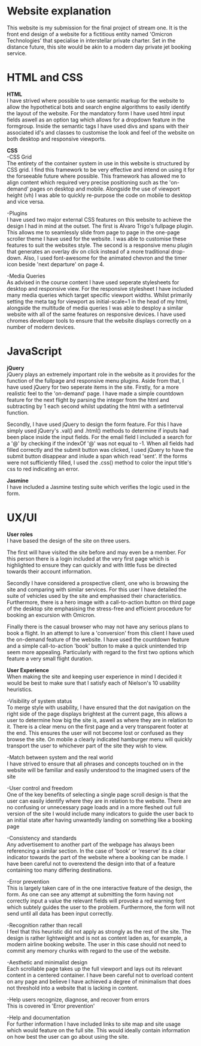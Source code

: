 # Website explanation
This website is my submission for the final project of stream one. It is the front end design of a website for a fictitious entity named
'Omicron Technologies' that specialise in interstellar private charter. Set in the distance future, this site would be akin to a modern day
private jet booking service. 

# HTML and CSS

<strong>HTML</strong><br/>
I have strived where possible to use semantic markup for the website to allow the hypothetical bots and search engine algorithms to easily
identify the layout of the website. For the mandatory form I have used html input fields aswell as an option tag which allows for a dropdown
feature in the formgroup. Inside the semantic tags I have used divs and spans with their associated id's and classes to customise the look
and feel of the website on both desktop and responsive viewports.

<strong>CSS</strong><br/>
-CSS Grid<br/>
The entirety of the container system in use in this website is structured by CSS grid. I find this framework to be very effective and intend
on using it for the forseeable future where possible. This framework has allowed me to align content which required very precise positioning
such as the 'on-demand' pages on desktop and mobile. Alongside the use of viewport height (vh) I was able to quickly re-purpose the code
on mobile to desktop and vice versa.

-Plugins<br/>
I have used two major external CSS features on this website to achieve the design I had in mind at the outset. The first is Alvaro Trigo's 
fullpage plugin. This allows me to seamlessly slide from page to page in the one-page scroller theme I have used for the website. I was
able to customise these features to suit the websites style. The second is a responsive menu plugin that generates an overlay div on click
instead of a more traditional drop-down. Also, I used font-awesome for the animated chevron and the timer icon beside 'next departure' on page 4.

-Media Queries<br/>
As advised in the course content I have used seperate stylesheets for desktop and responsive view. For the responsive stylesheet I
have included many media queries which target specific viewport widths. Whilst primarily setting the meta tag for viewport as
initial-scale=1 in the head of my html, alongside the multitude of media queries I was able to desploy a similar website with all of
the same features on responsive devices. I have used chromes developer tools to ensure that the website displays correctly on 
a number of modern devices.

# JavaScript

<strong>jQuery</strong><br/>
jQuery plays an extremely important role in the website as it provides for the function of the fullpage and responsive menu plugins. Aside
from that, I have used jQuery for two seperate items in the site. Firstly, for a more realistic feel to the 'on-demand' page. I have made
a simple countdown feature for the next flight by parsing the integer from the html and subtracting by 1 each second whilst updating
the html with a setInterval function.

Secondly, I have used jQuery to design the form feature. For this I have simply used jQuery's .val() and .html() methods to determine
if inputs had been place inside the input fields. For the email field I included a search for a '@' by checking if the indexOf '@' was 
not equal to -1. When all fields had filled correctly and the submit button was clicked, I used jQuery to have the submit button 
disappear and inlude a span which read 'sent'. If the forms were not sufficiently filled, I used the .css() method to color the input
title's css to red indicating an error.

<strong>Jasmine</strong><br/>
I have included a Jasmine testing suite which verifies the logic used in the form.

# UX/UI

<strong>User roles</strong><br/>
I have based the design of the site on three users.

The first will have visited the site before and may even be a member. For this person there is a login included at the very first page which
is highlighted to ensure they can quickly and with little fuss be directed towards their account information.

Secondly I have considered a prospective client, one who is browsing the site and comparing with similar services. For this user I have
detailed the suite of vehicles used by the site and emphasised their characteristics. Furthermore, there is a hero image with a 
call-to-action button on third page of the desktop site emphasising the stress-free and efficient procedure for booking an excursion
with Omicron.

Finally there is the casual browser who may not have any serious plans to book a flight. In an attempt to lure a 'conversion' from this
client I have used the on-demand feature of the website. I have used the countdown feature and a simple call-to-action 'book' button
to make a quick unintended trip seem more appealing. Particularly with regard to the first two options which feature a very small
flight duration. 


<strong>User Experience</strong><br/>
When making the site and keeping user experience in mind I decided it would be best to make sure that I satisfy each of Nielson's
10 usability heuristics.

-Visibility of system status<br/>
To merge style with usability, I have ensured that the dot navigation on the right side of the page displays brightest at the current
page, this allows a user to determine how big the site is, aswell as where they are in relation to it. There is a clear menu on the first page
and a very transparent footer at the end. This ensures the user will not become lost or confused as they browse the site. On mobile
a clearly indicated hamburger menu will quickly transport the user to whichever part of the site they wish to view.

-Match between system and the real world<br/>
I have strived to ensure that all phrases and concepts touched on in the website will be familiar and easily understood to the imagined
users of the site

-User control and freedom<br/>
One of the key benefits of selecting a single page scroll design is that the user can easily identify where they are in relation to the
website. There are no confusing or unnecessary page loads and in a more fleshed out full version of the site I would include many
indicators to guide the user back to an initial state after having unwantedly landing on something like a booking page

-Consistency and standards<br/>
Any advertisement to another part of the webpage has always been referencing a similar section. In the case of 'book' or 'reserve' its
a clear indicator towards the part of the website where a booking can be made. I have been careful not to overextend the design into that
of a feature containing too many differing destinations.

-Error prevention<br/>
This is largely taken care of in the one interactive feature of the design, the form. As one can see any attempt at submitting the form
having not correctly input a value the relevant fields will provoke a red warning font which subtely guides the user to the problem.
Furthermore, the form will not send until all data has been input correctly.

-Recognition rather than recall<br/>
I feel that this heuristic did not apply as strongly as the rest of the site. The design is rather lightweight and is not as content
laden as, for example, a modern airline booking website. The user in this case should not need to commit any memory chunks with regard
to the use of the website.

-Aesthetic and minimalist design<br/>
Each scrollable page takes up the full viewport and lays out its relevant content in a centered container. I have been careful not to 
overload content on any page and believe I have achieved a degree of minimalism that does not threshold into a website that is lacking
in content.

-Help users recognize, diagnose, and recover from errors<br/>
This is covered in 'Error prevention'

-Help and documentation<br/>
For further information I have included links to site map and site usage which would feature on the full site. This would ideally contain
information on how best the user can go about using the site.




